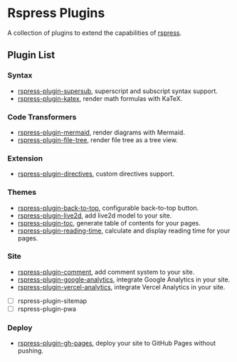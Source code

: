 # Rspress Plugins

A collection of plugins to extend the capabilities of [rspress](https://rspress.dev/).

## Plugin List

### Syntax

- [rspress-plugin-supersub](./packages/rspress-plugin-supersub), superscript and subscript syntax support.
- [rspress-plugin-katex](./packages/rspress-plugin-katex), render math formulas with KaTeX.

### Code Transformers

- [rspress-plugin-mermaid](./packages/rspress-plugin-mermaid), render diagrams with Mermaid.
- [rspress-plugin-file-tree](./packages/rspress-plugin-file-tree), render file tree as a tree view.

### Extension

- [rspress-plugin-directives](./packages/rspress-plugin-directives), custom directives support.

### Themes

- [rspress-plugin-back-to-top](./packages/rspress-plugin-back-to-top), configurable back-to-top button.
- [rspress-plugin-live2d](./packages/rspress-plugin-live2d), add live2d model to your site.
- [rspress-plugin-toc](./packages/rspress-plugin-toc), generate table of contents for your pages.
- [rspress-plugin-reading-time](./packages/rspress-plugin-reading-time), calculate and display reading time for your pages.

### Site

- [rspress-plugin-comment](./packages/rspress-plugin-comment), add comment system to your site.
- [rspress-plugin-google-analytics](./packages/rspress-plugin-google-analytics), integrate Google Analytics in your site.
- [rspress-plugin-vercel-analytics](./packages/rspress-plugin-vercel-analytics), integrate Vercel Analytics in your site.
- [ ] rspress-plugin-sitemap
- [ ] rspress-plugin-pwa

### Deploy

- [rspress-plugin-gh-pages](./packages/rspress-plugin-gh-pages), deploy your site to GitHub Pages without pushing.
